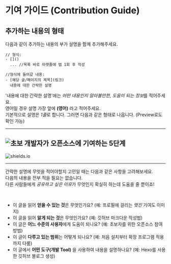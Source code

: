 # 기여 가이드 (Contribution Guide)

## 추가하는 내용의 형태 

다음과 같이 추가하는 내용의 부가 설명을 함께 추가해주세요.   

```
// 형식:
- []()
  ... //목록 바로 아랫줄에 탭 1회 후 작성

//형식에 들어갈 내용:
- [해당 글/페이지의 제목](링크)
  내용에 대한 간략한 설명
```

'내용에 대한 간략한 설명'에는 *어떤 내용인지 알아볼만한, 도움이 되는 정보*를 적어주세요.   
영어일 경우 설명 가장 앞에 **(영어)** 라고 적어주세요.   
기본적으로 설명은 *1줄*로 합니다.
그러면 다음과 같은 형태로 나옵니다. (Preview로도 확인 가능)   

---

![초보 개발자가 오픈소스에 기여하는 5단계](https://user-images.githubusercontent.com/86394389/147353847-bd4bb243-fb63-4a26-a536-090503c8fd0a.png)
---
![shields.io](https://user-images.githubusercontent.com/86394389/147353923-8e26f3e9-d00b-480b-950c-e397ccbf9b80.png)

---

간략한 설명에 무엇을 적어야할지 고민일 때는 다음과 같은 사항을 고려해보세요.   
다음의 내용을 전부 적을 필요는 없습니다.   
다른 사람들에게 *공유하고 싶은 이유*가 무엇인지 확실히 하는데 도움을 줄 뿐이죠!   

</br>

- 이 글을 읽어 **얻을 수 있는 것**은 무엇인가요? (예: 프로필에 걸리는 *멋진* 기여도 이미지)
- 이 글을 읽어 **알게 되는 것**은 무엇인가요? (예: 깃허브 마크다운 작성법)
- 이 글은 **어느 수준의 사용자**에게 도움이 되나요? (예: 초보자를 위한 오픈소스 참여 방법)
- 이 글이 **다루고 있는 범위**는 어떻게 되나요? (예: 처음 설치부터 확장 프로그램 적용까지 다룸)
- 이 글에서 **어떤 도구(개발 Tool)** 을 사용하여 내용을 설명하나요? (예: Hexo를 사용한 깃허브 블로그 생성)

</br>
